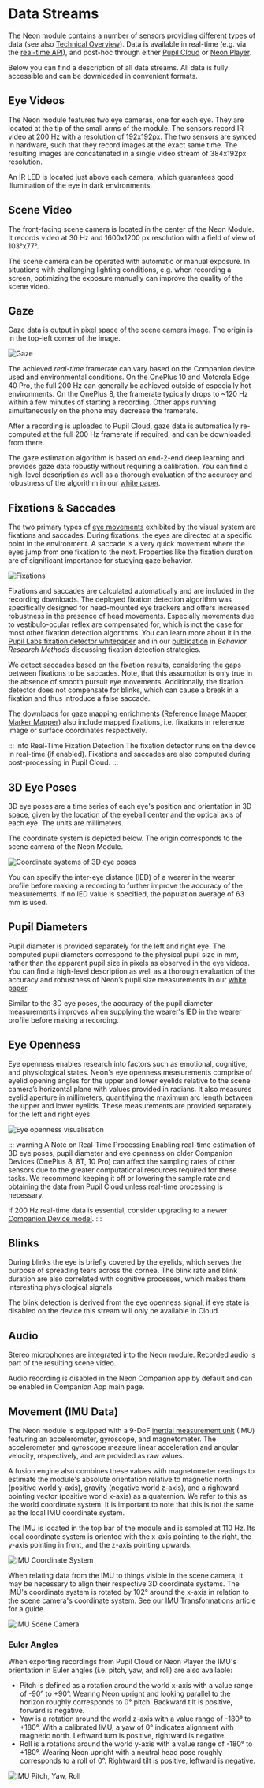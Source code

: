 # Data Streams

The Neon module contains a number of sensors providing different types of data
(see also [Technical Overview](/hardware/module-technical-overview/)). Data is available in real-time (e.g. via the [real-time API](/real-time-api/tutorials/)), and post-hoc through either [Pupil Cloud](/pupil-cloud/) or [Neon Player](/neon-player/).

Below you can find a description of all data streams. All data is fully accessible and can be downloaded in convenient formats.

## Eye Videos

The Neon module features two eye cameras, one for each eye. They are located at the tip of the small arms of the module.
The sensors record IR video at 200 Hz with a resolution of 192x192px. The two sensors are synced in hardware, such that they record images at the exact same time. The resulting images are concatenated in a single video stream of 384x192px resolution.

An IR LED is located just above each camera, which guarantees good illumination of the eye in dark environments.

## Scene Video

The front-facing scene camera is located in the center of the Neon Module. It records video at 30 Hz and 1600x1200 px resolution with a field of view of 103°x77°.

The scene camera can be operated with automatic or manual exposure. In situations with challenging lighting conditions, e.g. when recording a screen, optimizing the exposure manually can improve the quality of the scene video.

## Gaze

Gaze data is output in pixel space of the scene camera image. The origin is in the top-left corner of the image.

![Gaze](./gaze.webp)

The achieved _real-time_ framerate can vary based on the Companion device used and environmental conditions. On the OnePlus 10 and Motorola Edge 40 Pro, the full 200 Hz can generally be achieved outside of especially hot environments.
On the OnePlus 8, the framerate typically drops to ~120 Hz within a few minutes of starting a recording. Other apps running simultaneously on the phone may decrease the framerate.

After a recording is uploaded to Pupil Cloud, gaze data is automatically re-computed at the full 200 Hz framerate if required, and can be downloaded from there.

The gaze estimation algorithm is based on end-2-end deep learning and provides gaze data robustly without requiring a calibration. You can find a high-level description as well as a thorough evaluation of the accuracy and robustness of the algorithm in our [white paper](https://zenodo.org/doi/10.5281/zenodo.10420388).

## Fixations & Saccades

The two primary types of [eye movements](https://pupil-labs.com/blog/what-is-eye-tracking#how-are-eye-movements-classified) exhibited by the visual system are fixations and saccades. During fixations, the eyes are directed at a specific point in the environment. A saccade is a very quick movement where the eyes jump from one fixation to the next. Properties like the fixation duration are of significant importance for studying gaze behavior.

![Fixations](./fixations.webp)

Fixations and saccades are calculated automatically and are included in the recording downloads. The deployed fixation detection algorithm was specifically designed for head-mounted eye trackers and offers increased robustness in the presence of head movements. Especially movements due to vestibulo-ocular reflex are compensated for, which is not the case for most other fixation detection algorithms. You can learn more about it in the [Pupil Labs fixation detector whitepaper](https://docs.google.com/document/d/1CZnjyg4P83QSkfHi_bjwSceWCTWvlVtbGWtuyajv5Jc/export?format=pdf) and in our [publication](https://link.springer.com/article/10.3758/s13428-024-02360-0) in _Behavior Research Methods_ discussing fixation detection strategies.

We detect saccades based on the fixation results, considering the gaps between fixations to be saccades. Note, that this assumption is only true in the absence of smooth pursuit eye movements. Additionally, the fixation detector does not compensate for blinks, which can cause a break in a fixation and thus introduce a false saccade.

The downloads for gaze mapping enrichments ([Reference Image Mapper](/pupil-cloud/enrichments/reference-image-mapper/#export-format), [Marker Mapper](/pupil-cloud/enrichments/marker-mapper/#export-format)) also include mapped fixations, i.e. fixations in reference image or surface coordinates respectively.

::: info Real-Time Fixation Detection
The fixation detector runs on the device in real-time (if enabled). Fixations and saccades are also computed during post-processing in Pupil Cloud.
:::

## 3D Eye Poses

3D eye poses are a time series of each eye's position and orientation in 3D space, given by the location of the eyeball center and the optical axis of each eye. The units are millimeters.

The coordinate system is depicted below. The origin corresponds to the scene camera of the Neon Module.

![Coordinate systems of 3D eye poses](./3d_eye_poses.webp)

You can specify the inter-eye distance (IED) of a wearer in the wearer profile before making a recording to further improve the accuracy of the measurements. If no IED value is specified, the population average of 63 mm is used.

## Pupil Diameters

Pupil diameter is provided separately for the left and right eye. The computed pupil diameters correspond to the physical pupil size in mm, rather than the apparent pupil size in pixels as observed in the eye videos. You can find a high-level description as well as a thorough evaluation of the accuracy and robustness of Neon’s pupil size measurements in our [white paper](https://zenodo.org/records/10057185).

Similar to the 3D eye poses, the accuracy of the pupil diameter measurements improves when supplying the wearer's IED in the wearer profile before making a recording.

## Eye Openness

Eye openness enables research into factors such as emotional, cognitive, and physiological states. Neon's eye openness measurements
comprise of eyelid opening angles for the upper and lower eyelids relative to the scene camera’s horizontal plane with values provided in radians. It also measures eyelid aperture in millimeters, quantifying the maximum arc length between the upper and lower eyelids. These measurements are provided separately for the left and right eyes.

![Eye openness visualisation](./eye_openness.webp)

::: warning A Note on Real-Time Processing
Enabling real-time estimation of 3D eye poses, pupil diameter and eye openness on older Companion Devices (OnePlus 8, 8T, 10 Pro) can affect the sampling rates of other sensors due to the greater computational resources required for these tasks. We recommend keeping it off or lowering the sample rate and obtaining the data from Pupil Cloud unless real-time processing is necessary.

If 200 Hz real-time data is essential, consider upgrading to a newer [Companion Device model](/hardware/compatible-devices/).
:::

## Blinks

During blinks the eye is briefly covered by the eyelids, which serves the purpose of spreading tears across the cornea.
The blink rate and blink duration are also correlated with cognitive processes, which makes them interesting physiological signals.

The blink detection is derived from the eye openness signal, if eye state is disabled on the device this stream will only be available in Cloud.

## Audio

Stereo microphones are integrated into the Neon module. Recorded audio is part of the resulting scene video.

Audio recording is disabled in the Neon Companion app by default and can be enabled in Companion App main page.

## Movement (IMU Data)

The Neon module is equipped with a 9-DoF [inertial measurement unit](https://invensense.tdk.com/products/motion-tracking/9-axis/icm-20948/) (IMU) featuring an accelerometer, gyroscope, and magnetometer. The accelerometer and gyroscope measure linear acceleration and angular velocity, respectively, and are provided as raw values.

A fusion engine also combines these values with magnetometer readings to estimate the module's absolute orientation relative to magnetic north (positive world y-axis), gravity (negative world z-axis), and a rightward pointing vector (positive world x-axis) as a quaternion. We refer to this as the world coordinate system. It is important to note that this is not the same as the local IMU coordinate system.

The IMU is located in the top bar of the module and is sampled at 110 Hz. Its local coordinate system is oriented with the x-axis pointing to the right, the y-axis pointing in front, and the z-axis pointing upwards.

![IMU Coordinate System](./imu-xyz-black.webp)

When relating data from the IMU to things visible in the scene camera, it may be necessary to align their respective 3D coordinate systems. The IMU's coordinate system is rotated by 102° around the x-axis in relation to the scene camera's coordinate system. See our [IMU Transformations article](https://docs.pupil-labs.com/alpha-lab/imu-transformations/) for a guide.

![IMU Scene Camera](./imu-scene_camera_offset-black.webp)

### Euler Angles

When exporting recordings from Pupil Cloud or Neon Player the IMU's orientation in Euler angles (i.e. pitch, yaw, and roll) are also available:

- Pitch is defined as a rotation around the world x-axis with a value range of -90° to +90°. Wearing Neon upright and looking parallel to the horizon roughly corresponds to 0° pitch. Backward tilt is positive, forward is negative.
- Yaw is a rotation around the world z-axis with a value range of -180° to +180°. With a calibrated IMU, a yaw of 0° indicates alignment with magnetic north. Leftward turn is positive, rightward is negative.
- Roll is a rotations around the world y-axis with a value range of -180° to +180°. Wearing Neon upright with a neutral head pose roughly corresponds to a roll of 0°. Rightward tilt is positive, leftward is negative.

![IMU Pitch, Yaw, Roll](./imu-pitch-yaw-roll-black.webp)
